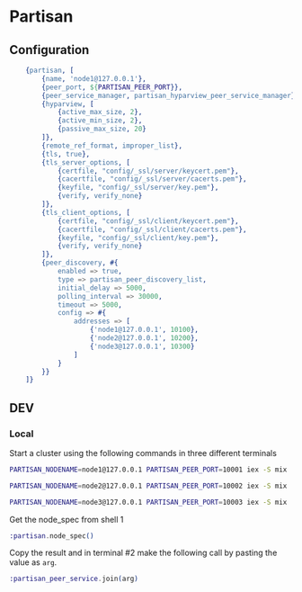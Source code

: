 # Partisan 

## Configuration
```erlang
    {partisan, [
        {name, 'node1@127.0.0.1'},
        {peer_port, ${PARTISAN_PEER_PORT}},
        {peer_service_manager, partisan_hyparview_peer_service_manager},
        {hyparview, [
            {active_max_size, 2},
            {active_min_size, 2},
            {passive_max_size, 20}
        ]},
        {remote_ref_format, improper_list},
        {tls, true},
        {tls_server_options, [
            {certfile, "config/_ssl/server/keycert.pem"},
            {cacertfile, "config/_ssl/server/cacerts.pem"},
            {keyfile, "config/_ssl/server/key.pem"},
            {verify, verify_none}
        ]},
        {tls_client_options, [
            {certfile, "config/_ssl/client/keycert.pem"},
            {cacertfile, "config/_ssl/client/cacerts.pem"},
            {keyfile, "config/_ssl/client/key.pem"},
            {verify, verify_none}
        ]},
        {peer_discovery, #{
            enabled => true,
            type => partisan_peer_discovery_list,
            initial_delay => 5000,
            polling_interval => 30000,
            timeout => 5000,
            config => #{
                addresses => [
                    {'node1@127.0.0.1', 10100},
                    {'node2@127.0.0.1', 10200},
                    {'node3@127.0.0.1', 10300}
                ]
            }
        }}
    ]}
```

## DEV

### Local
Start a cluster using the following commands in three different terminals

```bash
PARTISAN_NODENAME=node1@127.0.0.1 PARTISAN_PEER_PORT=10001 iex -S mix
```

```bash
PARTISAN_NODENAME=node2@127.0.0.1 PARTISAN_PEER_PORT=10002 iex -S mix
```

```bash
PARTISAN_NODENAME=node3@127.0.0.1 PARTISAN_PEER_PORT=10003 iex -S mix
```

Get the node_spec from shell 1
```elixir
:partisan.node_spec()
```

Copy the result and in terminal #2 make the following call by pasting the value as `arg`.
```elixir
:partisan_peer_service.join(arg)
```
